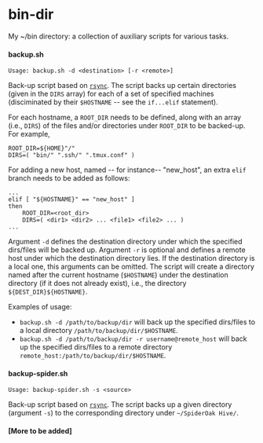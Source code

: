 # bin-dir

My ~/bin directory: a collection of auxiliary scripts for various tasks.

#### backup.sh
~~~~
Usage: backup.sh -d <destination> [-r <remote>]
~~~~
Back-up script based on [`rsync`](https://linux.die.net/man/1/rsync). The script backs up certain directories (given in the `DIRS` array) for each of a set of specified machines (disciminated by their `$HOSTNAME` -- see the `if...elif` statement). 

For each hostname, a `ROOT_DIR` needs to be defined, along with an array (i.e., `DIRS`) of the files and/or directories under `ROOT_DIR` to be backed-up. For example, 

~~~~
ROOT_DIR=${HOME}"/"
DIRS=( "bin/" ".ssh/" ".tmux.conf" )
~~~~

For adding a new host, named -- for instance-- "new_host", an extra `elif` branch needs to be added as follows:
~~~~
...
elif [ "${HOSTNAME}" == "new_host" ]
then
	ROOT_DIR=<root_dir>
	DIRS=( <dir1> <dir2> ... <file1> <file2> ... )
...
~~~~
Argument `-d` defines the destination directory under which the specified dirs/files will be backed up. Argument `-r` is optional and defines a remote host under which the destination directory lies. If the destination directory is a local one, this arguments can be omitted. The script will create a directory named after the current hostname (`$HOSTNAME`) under the destination directory (if it does not already exist), i.e., the directory `${DEST_DIR}${HOSTNAME}`. 

Examples of usage:

- `backup.sh -d /path/to/backup/dir` will back up the specified dirs/files to a local directory `/path/to/backup/dir/$HOSTNAME`.
- `backup.sh -d /path/to/backup/dir -r username@remote_host` will back up the specified dirs/files to a remote directory `remote_host:/path/to/backup/dir/$HOSTNAME`.



#### backup-spider.sh
~~~~
Usage: backup-spider.sh -s <source>
~~~~
Back-up script based on [`rsync`](https://linux.die.net/man/1/rsync). The script backs up a given directory (argument `-s`) to the corresponding directory under `~/SpiderOak Hive/`.

#### [More to be added]
